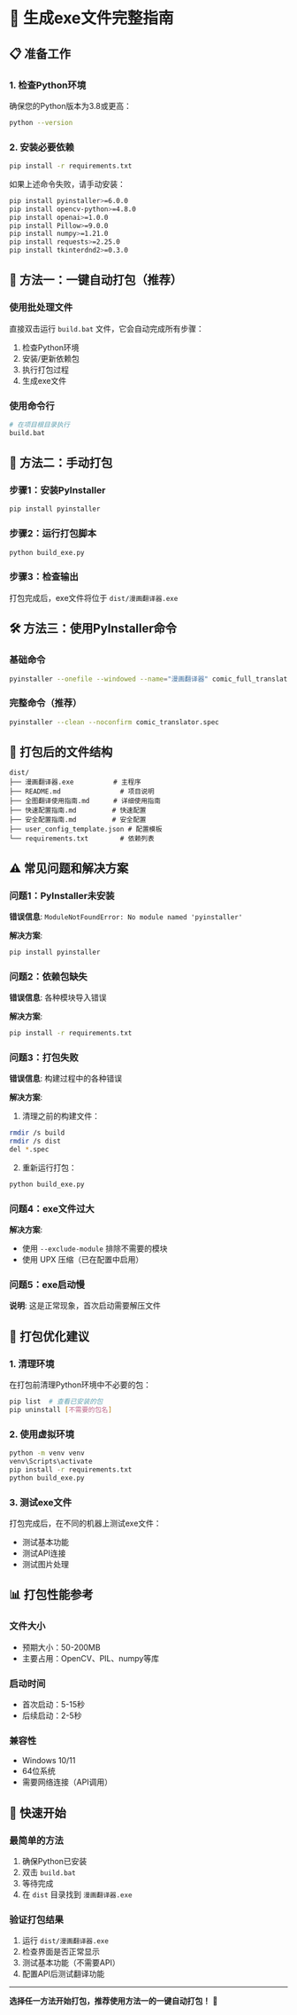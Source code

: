 # 🚀 生成exe文件完整指南

## 📋 准备工作

### 1. 检查Python环境
确保您的Python版本为3.8或更高：
```bash
python --version
```

### 2. 安装必要依赖
```bash
pip install -r requirements.txt
```

如果上述命令失败，请手动安装：
```bash
pip install pyinstaller>=6.0.0
pip install opencv-python>=4.8.0
pip install openai>=1.0.0
pip install Pillow>=9.0.0
pip install numpy>=1.21.0
pip install requests>=2.25.0
pip install tkinterdnd2>=0.3.0
```

## 🎯 方法一：一键自动打包（推荐）

### 使用批处理文件
直接双击运行 `build.bat` 文件，它会自动完成所有步骤：

1. 检查Python环境
2. 安装/更新依赖包
3. 执行打包过程
4. 生成exe文件

### 使用命令行
```bash
# 在项目根目录执行
build.bat
```

## 🔧 方法二：手动打包

### 步骤1：安装PyInstaller
```bash
pip install pyinstaller
```

### 步骤2：运行打包脚本
```bash
python build_exe.py
```

### 步骤3：检查输出
打包完成后，exe文件将位于 `dist/漫画翻译器.exe`

## 🛠️ 方法三：使用PyInstaller命令

### 基础命令
```bash
pyinstaller --onefile --windowed --name="漫画翻译器" comic_full_translator.py
```

### 完整命令（推荐）
```bash
pyinstaller --clean --noconfirm comic_translator.spec
```

## 📁 打包后的文件结构

```
dist/
├── 漫画翻译器.exe          # 主程序
├── README.md               # 项目说明
├── 全图翻译使用指南.md      # 详细使用指南
├── 快速配置指南.md         # 快速配置
├── 安全配置指南.md         # 安全配置
├── user_config_template.json # 配置模板
└── requirements.txt        # 依赖列表
```

## ⚠️ 常见问题和解决方案

### 问题1：PyInstaller未安装
**错误信息**: `ModuleNotFoundError: No module named 'pyinstaller'`

**解决方案**:
```bash
pip install pyinstaller
```

### 问题2：依赖包缺失
**错误信息**: 各种模块导入错误

**解决方案**:
```bash
pip install -r requirements.txt
```

### 问题3：打包失败
**错误信息**: 构建过程中的各种错误

**解决方案**:
1. 清理之前的构建文件：
```bash
rmdir /s build
rmdir /s dist
del *.spec
```

2. 重新运行打包：
```bash
python build_exe.py
```

### 问题4：exe文件过大
**解决方案**: 
- 使用 `--exclude-module` 排除不需要的模块
- 使用 UPX 压缩（已在配置中启用）

### 问题5：exe启动慢
**说明**: 这是正常现象，首次启动需要解压文件

## 🎯 打包优化建议

### 1. 清理环境
在打包前清理Python环境中不必要的包：
```bash
pip list  # 查看已安装的包
pip uninstall [不需要的包名]
```

### 2. 使用虚拟环境
```bash
python -m venv venv
venv\Scripts\activate
pip install -r requirements.txt
python build_exe.py
```

### 3. 测试exe文件
打包完成后，在不同的机器上测试exe文件：
- 测试基本功能
- 测试API连接
- 测试图片处理

## 📊 打包性能参考

### 文件大小
- 预期大小：50-200MB
- 主要占用：OpenCV、PIL、numpy等库

### 启动时间
- 首次启动：5-15秒
- 后续启动：2-5秒

### 兼容性
- Windows 10/11
- 64位系统
- 需要网络连接（API调用）

## 🚀 快速开始

### 最简单的方法
1. 确保Python已安装
2. 双击 `build.bat`
3. 等待完成
4. 在 `dist` 目录找到 `漫画翻译器.exe`

### 验证打包结果
1. 运行 `dist/漫画翻译器.exe`
2. 检查界面是否正常显示
3. 测试基本功能（不需要API）
4. 配置API后测试翻译功能

---

**选择任一方法开始打包，推荐使用方法一的一键自动打包！** 🎉
